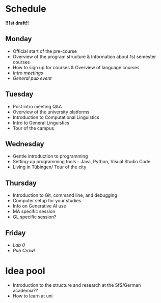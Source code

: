 # Schedule

**!!1st draft!!**

## Monday
- Official start of the pre-course
- Overview of the program structure & Information about 1st semester courses
- How to sign up for courses & Overview of language courses
- *Intro meetings*
- *General pub event*

## Tuesday
- Post intro meeting Q&A
- Overview of the university platforms
- Introduction to Computational Linguistics
- Intro to General Linguistics
- Tour of the campus   

## Wednesday
- Gentle introduction to programming
- Setting-up programming tools - Java, Python, Visual Studio Code
- Living in Tübingen/ Tour of the city

## Thursday
- Introduction to Git, command line, and debugging
- Computer setup for your studies
- Info on Generative AI use
- MA specific session
- GL specific session?


## Friday
- *Lab 0*
- *Pub Crawl*

# Idea pool

- Introduction to the structure and research at the SfS/German academia??
- How to learn at uni
